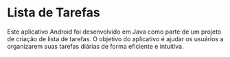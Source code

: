 # Lista de Tarefas
Este aplicativo Android foi desenvolvido em Java como parte de um projeto de criação de lista de tarefas. O objetivo do aplicativo é ajudar os usuários a organizarem suas tarefas diárias de forma eficiente e intuitiva.
